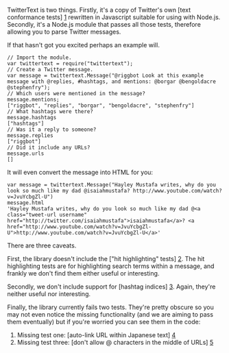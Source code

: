 TwitterText is two things.  Firstly, it's a copy of Twitter's own [text conformance tests] [1] rewritten in Javascript suitable for using with Node.js.  Secondly, it's a Node.js module that passes all those tests, therefore allowing you to parse Twitter messages.

If that hasn't got you excited perhaps an example will.

    // Import the module.
    var twittertext = require("twittertext");
    // Create a Twitter message.
    var message = twittertext.Message("@riggbot Look at this example message with @replies, #hashtags, and mentions: @borgar @bengoldacre @stephenfry");
    // Which users were mentioned in the message?
    message.mentions;
    ["riggbot", "replies", "borgar", "bengoldacre", "stephenfry"]
    // What hashtags were there?
    message.hashtags
    ["hashtags"]
    // Was it a reply to someone?
    message.replies
    ["riggbot"]
    // Did it include any URLs?
    message.urls
    []

It will even convert the message into HTML for you:

    var message = twittertext.Message("Hayley Mustafa writes, why do you look so much like my dad @isaiahmustafa? http://www.youtube.com/watch?v=JvuYcbgZl-U")
    message.html
    'Hayley Mustafa writes, why do you look so much like my dad @<a class="tweet-url username" href="http://twitter.com/isaiahmustafa">isaiahmustafa</a>? <a href="http://www.youtube.com/watch?v=JvuYcbgZl-U">http://www.youtube.com/watch?v=JvuYcbgZl-U</a>'

There are three caveats.

First, the library doesn't include the ["hit highlighting" tests] [2].  The hit highlighting tests are for highlighting search terms within a message, and frankly we don't find them either useful or interesting.

Secondly, we don't include support for [hashtag indices] [3].  Again, they're neither useful nor interesting.

Finally, the library currently fails two tests.  They're pretty obscure so you may not even notice the missing functionality (and we are aiming to pass them eventually) but if you're worried you can see them in the code:

1. Missing test one: [auto-link URL within Japanese text] [4]
2. Missing test three: [don't allow @ characters in the middle of URLs] [5]

[1]: http://github.com/mzsanford/twitter-text-conformance
[2]: http://github.com/mzsanford/twitter-text-conformance/blob/master/hit_highlighting.yml
[3]: http://github.com/mzsanford/twitter-text-conformance/commit/50a54a8f39b34e5e2c4e374bab9348a787e82a26
[4]: http://github.com/flother/twittertext/blob/master/test/autolink.js#L278
[5]: http://github.com/flother/twittertext/blob/master/test/autolink.js#L649
